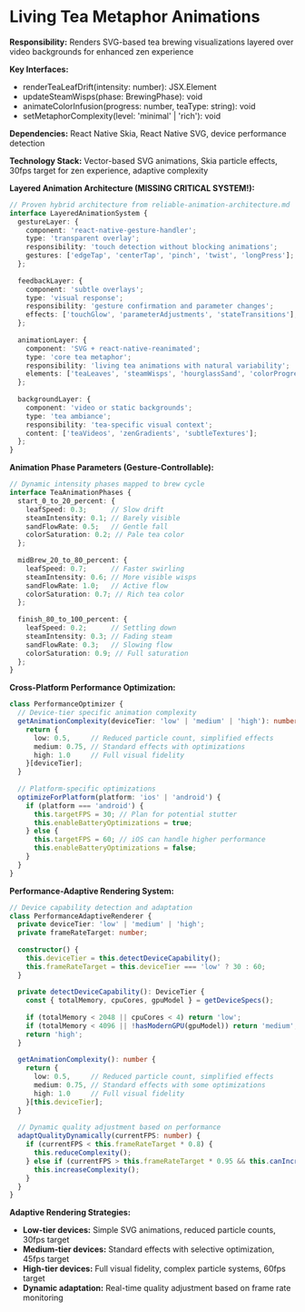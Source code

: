 # Living Tea Metaphor Animations

**Responsibility:** Renders SVG-based tea brewing visualizations layered over video backgrounds for enhanced zen experience

**Key Interfaces:**
- renderTeaLeafDrift(intensity: number): JSX.Element
- updateSteamWisps(phase: BrewingPhase): void
- animateColorInfusion(progress: number, teaType: string): void
- setMetaphorComplexity(level: 'minimal' | 'rich'): void

**Dependencies:** React Native Skia, React Native SVG, device performance detection

**Technology Stack:** Vector-based SVG animations, Skia particle effects, 30fps target for zen experience, adaptive complexity

**Layered Animation Architecture (MISSING CRITICAL SYSTEM!):**
```typescript
// Proven hybrid architecture from reliable-animation-architecture.md
interface LayeredAnimationSystem {
  gestureLayer: {
    component: 'react-native-gesture-handler';
    type: 'transparent overlay';
    responsibility: 'touch detection without blocking animations';
    gestures: ['edgeTap', 'centerTap', 'pinch', 'twist', 'longPress'];
  };
  
  feedbackLayer: {
    component: 'subtle overlays';
    type: 'visual response';
    responsibility: 'gesture confirmation and parameter changes';
    effects: ['touchGlow', 'parameterAdjustments', 'stateTransitions'];
  };
  
  animationLayer: {
    component: 'SVG + react-native-reanimated';
    type: 'core tea metaphor';
    responsibility: 'living tea animations with natural variability';
    elements: ['teaLeaves', 'steamWisps', 'hourglassSand', 'colorProgression'];
  };
  
  backgroundLayer: {
    component: 'video or static backgrounds';
    type: 'tea ambiance';
    responsibility: 'tea-specific visual context';
    content: ['teaVideos', 'zenGradients', 'subtleTextures'];
  };
}
```

**Animation Phase Parameters (Gesture-Controllable):**
```typescript
// Dynamic intensity phases mapped to brew cycle
interface TeaAnimationPhases {
  start_0_to_20_percent: {
    leafSpeed: 0.3;      // Slow drift
    steamIntensity: 0.1; // Barely visible  
    sandFlowRate: 0.5;   // Gentle fall
    colorSaturation: 0.2; // Pale tea color
  };
  
  midBrew_20_to_80_percent: {
    leafSpeed: 0.7;      // Faster swirling
    steamIntensity: 0.6; // More visible wisps
    sandFlowRate: 1.0;   // Active flow
    colorSaturation: 0.7; // Rich tea color  
  };
  
  finish_80_to_100_percent: {
    leafSpeed: 0.2;      // Settling down
    steamIntensity: 0.3; // Fading steam
    sandFlowRate: 0.3;   // Slowing flow
    colorSaturation: 0.9; // Full saturation
  };
}
```

**Cross-Platform Performance Optimization:**
```typescript
class PerformanceOptimizer {
  // Device-tier specific animation complexity
  getAnimationComplexity(deviceTier: 'low' | 'medium' | 'high'): number {
    return {
      low: 0.5,     // Reduced particle count, simplified effects
      medium: 0.75, // Standard effects with optimizations
      high: 1.0     // Full visual fidelity
    }[deviceTier];
  }
  
  // Platform-specific optimizations
  optimizeForPlatform(platform: 'ios' | 'android') {
    if (platform === 'android') {
      this.targetFPS = 30; // Plan for potential stutter
      this.enableBatteryOptimizations = true;
    } else {
      this.targetFPS = 60; // iOS can handle higher performance
      this.enableBatteryOptimizations = false;
    }
  }
}
```

**Performance-Adaptive Rendering System:**
```typescript
// Device capability detection and adaptation
class PerformanceAdaptiveRenderer {
  private deviceTier: 'low' | 'medium' | 'high';
  private frameRateTarget: number;
  
  constructor() {
    this.deviceTier = this.detectDeviceCapability();
    this.frameRateTarget = this.deviceTier === 'low' ? 30 : 60;
  }
  
  private detectDeviceCapability(): DeviceTier {
    const { totalMemory, cpuCores, gpuModel } = getDeviceSpecs();
    
    if (totalMemory < 2048 || cpuCores < 4) return 'low';
    if (totalMemory < 4096 || !hasModernGPU(gpuModel)) return 'medium';
    return 'high';
  }
  
  getAnimationComplexity(): number {
    return {
      low: 0.5,     // Reduced particle count, simplified effects
      medium: 0.75, // Standard effects with some optimizations
      high: 1.0     // Full visual fidelity
    }[this.deviceTier];
  }
  
  // Dynamic quality adjustment based on performance
  adaptQualityDynamically(currentFPS: number) {
    if (currentFPS < this.frameRateTarget * 0.8) {
      this.reduceComplexity();
    } else if (currentFPS > this.frameRateTarget * 0.95 && this.canIncreaseQuality()) {
      this.increaseComplexity();
    }
  }
}
```

**Adaptive Rendering Strategies:**
- **Low-tier devices:** Simple SVG animations, reduced particle counts, 30fps target
- **Medium-tier devices:** Standard effects with selective optimization, 45fps target  
- **High-tier devices:** Full visual fidelity, complex particle systems, 60fps target
- **Dynamic adaptation:** Real-time quality adjustment based on frame rate monitoring
